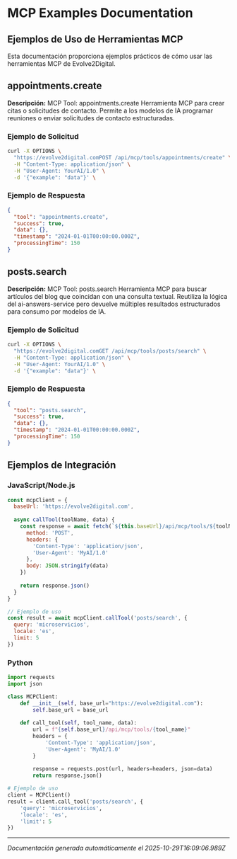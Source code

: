 # MCP Examples Documentation

## Ejemplos de Uso de Herramientas MCP

Esta documentación proporciona ejemplos prácticos de cómo usar las herramientas MCP de Evolve2Digital.


## appointments.create

**Descripción:** MCP Tool: appointments.create Herramienta MCP para crear citas o solicitudes de contacto. Permite a los modelos de IA programar reuniones o enviar solicitudes de contacto estructuradas.

### Ejemplo de Solicitud

```bash
curl -X OPTIONS \
  "https://evolve2digital.comPOST /api/mcp/tools/appointments/create" \
  -H "Content-Type: application/json" \
  -H "User-Agent: YourAI/1.0" \
  -d '{"example": "data"}' \
```

### Ejemplo de Respuesta

```json
{
  "tool": "appointments.create",
  "success": true,
  "data": {},
  "timestamp": "2024-01-01T00:00:00.000Z",
  "processingTime": 150
}
```


## posts.search

**Descripción:** MCP Tool: posts.search Herramienta MCP para buscar artículos del blog que coincidan con una consulta textual. Reutiliza la lógica del ai-answers-service pero devuelve múltiples resultados estructurados para consumo por modelos de IA.

### Ejemplo de Solicitud

```bash
curl -X OPTIONS \
  "https://evolve2digital.comGET /api/mcp/tools/posts/search" \
  -H "Content-Type: application/json" \
  -H "User-Agent: YourAI/1.0" \
  -d '{"example": "data"}' \
```

### Ejemplo de Respuesta

```json
{
  "tool": "posts.search",
  "success": true,
  "data": {},
  "timestamp": "2024-01-01T00:00:00.000Z",
  "processingTime": 150
}
```



## Ejemplos de Integración

### JavaScript/Node.js

```javascript
const mcpClient = {
  baseUrl: 'https://evolve2digital.com',
  
  async callTool(toolName, data) {
    const response = await fetch(`${this.baseUrl}/api/mcp/tools/${toolName}`, {
      method: 'POST',
      headers: {
        'Content-Type': 'application/json',
        'User-Agent': 'MyAI/1.0'
      },
      body: JSON.stringify(data)
    })
    
    return response.json()
  }
}

// Ejemplo de uso
const result = await mcpClient.callTool('posts/search', {
  query: 'microservicios',
  locale: 'es',
  limit: 5
})
```

### Python

```python
import requests
import json

class MCPClient:
    def __init__(self, base_url="https://evolve2digital.com"):
        self.base_url = base_url
    
    def call_tool(self, tool_name, data):
        url = f"{self.base_url}/api/mcp/tools/{tool_name}"
        headers = {
            'Content-Type': 'application/json',
            'User-Agent': 'MyAI/1.0'
        }
        
        response = requests.post(url, headers=headers, json=data)
        return response.json()

# Ejemplo de uso
client = MCPClient()
result = client.call_tool('posts/search', {
    'query': 'microservicios',
    'locale': 'es',
    'limit': 5
})
```

---

*Documentación generada automáticamente el 2025-10-29T16:09:06.989Z*
